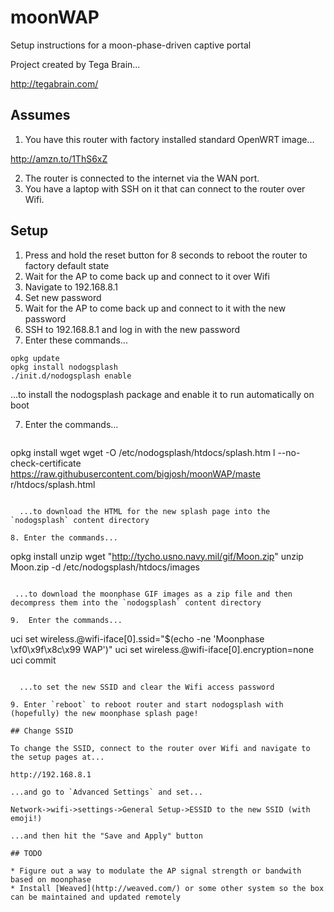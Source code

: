 # moonWAP
Setup instructions for a moon-phase-driven captive portal

Project created by Tega Brain...

http://tegabrain.com/

## Assumes

1. You have this router with factory installed standard OpenWRT image... 

  http://amzn.to/1ThS6xZ

2. The router is connected to the internet via the WAN port. 
3. You have a laptop with SSH on it that can connect to the router over Wifi. 

## Setup

1. Press and hold the reset button for 8 seconds to reboot the router to factory default state
2. Wait for the AP to come back up and connect to it over Wifi
3. Navigate to 192.168.8.1
4. Set new password
5. Wait for the AP to come back up and connect to it with the new password
6. SSH to 192.168.8.1 and log in with the new password
7. Enter these commands...  

  ```
opkg update
opkg install nodogsplash
./init.d/nodogsplash enable
```
  ...to install the nodogsplash package and enable it to run automatically on boot
  
7. Enter the commands...

   ```
opkg install wget
wget -O /etc/nodogsplash/htdocs/splash.htm
l --no-check-certificate https://raw.githubusercontent.com/bigjosh/moonWAP/maste
r/htdocs/splash.html
```

  ...to download the HTML for the new splash page into the `nodogsplash` content directory
  
8. Enter the commands...

   ```
opkg install unzip
wget "http://tycho.usno.navy.mil/gif/Moon.zip" 
unzip Moon.zip -d /etc/nodogsplash/htdocs/images
```

 ...to download the moonphase GIF images as a zip file and then decompress them into the `nodogsplash` content directory
 
9.  Enter the commands...  

   ```
uci set wireless.@wifi-iface[0].ssid="$(echo -ne 'Moonphase \xf0\x9f\x8c\x99 WAP')"
uci set wireless.@wifi-iface[0].encryption=none
uci commit
```

  ...to set the new SSID and clear the Wifi access password
 
9. Enter `reboot` to reboot router and start nodogsplash with (hopefully) the new moonphase splash page!

## Change SSID

To change the SSID, connect to the router over Wifi and navigate to the setup pages at...

http://192.168.8.1

...and go to `Advanced Settings` and set...

Network->wifi->settings->General Setup->ESSID to the new SSID (with emoji!) 

...and then hit the "Save and Apply" button

## TODO

* Figure out a way to modulate the AP signal strength or bandwith based on moonphase
* Install [Weaved](http://weaved.com/) or some other system so the box can be maintained and updated remotely
